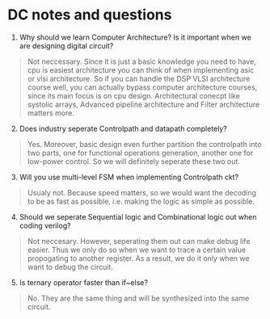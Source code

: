 # DC notes and questions
1. Why should we learn Computer Architecture? Is it important when we are designing digital circuit?
> Not neccessary. Since it is just a basic knowledge you need to have, cpu is easiest architecture you can think of when implementing asic or vlsi architecture. So if you can handle the DSP VLSI architecture course well, you can actually bypass computer architecture courses, since its main focus is on cpu design. Architectural conecpt like systolic arrays, Advanced pipeline architecture and Filter architecture matters more.
2. Does industry seperate Controlpath and datapath completely?
> Yes. Moreover, basic design even further partition the controlpath into two parts, one for functional operations generation, another one for low-power control. So we will definitely seperate these two out.
3. Will you use multi-level FSM when implementing Controlpath ckt?
> Usualy not. Because speed matters, so we would want the decoding to be as fast as possible, i.e. making the logic as simple as possible.
4. Should we seperate Sequential logic and Combinational logic out when coding verilog?
> Not neccesary. However, seperating them out can make debug life easier. Thus we only do so when we want to trace a certain value propogating to another register. As a result, we do it only when we want to debug the circuit.
5. Is ternary operator faster than if~else?
> No. They are the same thing and will be synthesized into the same circuit.